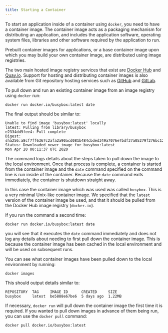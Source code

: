 ```yaml
---
title: Starting a Container
---
```


To start an application inside of a container using `docker`, you need to have a container image. The container image acts as a packaging mechanism for distributing an application, and includes the application software, operating system files, libraries and other software required by the application to run.

Prebuilt container images for applications, or a base container image upon which you may build your own container image, are distributed using image registries.

The two main hosted image registry services that exist are [Docker Hub](https://hub.docker.com/) and [Quay.io](https://quay.io/). Support for hosting and distributing container images is also available from Git repository hosting services such as [GitHub](http://github.com/) and [GitLab](https://gitlab.com/).

To pull down and run an existing container image from an image registry using `docker` run:

```execute
docker run docker.io/busybox:latest date
```

The final output should be similar to:

```
Unable to find image 'busybox:latest' locally
latest: Pulling from library/busybox
e2334dd9fee4: Pull complete
Digest: sha256:a8cf7ff6367c2afa2a90acd081b484cbded349a7076e7bdf37a05279f276bc12
Status: Downloaded newer image for busybox:latest
Mon Apr 20 00:11:37 UTC 2020
```

The command logs details about the steps taken to pull down the image to the local environment. Once that process is complete, a container is started from the container image and the `date` command specified on the command line is run inside of the container. Because the `date` command exits immediately, the container is shutdown straight away.

In this case the container image which was used was called `busybox`. This is a very minimal Unix-like container image. We specified that the `latest` version of the container image be used, and that it should be pulled from the Docker Hub image registry (`docker.io`).

If you run the command a second time:

```execute
docker run docker.io/busybox:latest date
```

you will see that it executes the `date` command immediately and does not log any details about needing to first pull down the container image. This is because the container image has been cached in the local environment and will be used on subsequent runs.

You can see what container images have been pulled down to the local environment by running:

```execute
docker images
```

This should output details similar to:

```
REPOSITORY  TAG     IMAGE ID      CREATED     SIZE
busybox     latest  be5888e67be6  5 days ago  1.22MB
```

If necessary, `docker run` will pull down the container image the first time it is required. If you wanted to pull down images in advance of them being run, you can use the `docker pull` command:

```execute
docker pull docker.io/busybox:latest
```
